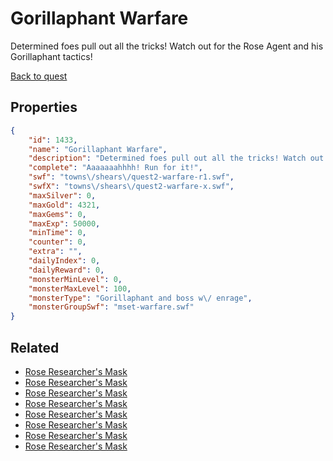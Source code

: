 # Gorillaphant Warfare

Determined foes pull out all the tricks! Watch out for the Rose Agent and his Gorillaphant tactics!

[Back to quest](../quests.md)

## Properties

```json
{
    "id": 1433,
    "name": "Gorillaphant Warfare",
    "description": "Determined foes pull out all the tricks! Watch out for the Rose Agent and his Gorillaphant tactics!",
    "complete": "Aaaaaaahhhh! Run for it!",
    "swf": "towns\/shears\/quest2-warfare-r1.swf",
    "swfX": "towns\/shears\/quest2-warfare-x.swf",
    "maxSilver": 0,
    "maxGold": 4321,
    "maxGems": 0,
    "maxExp": 50000,
    "minTime": 0,
    "counter": 0,
    "extra": "",
    "dailyIndex": 0,
    "dailyReward": 0,
    "monsterMinLevel": 0,
    "monsterMaxLevel": 100,
    "monsterType": "Gorillaphant and boss w\/ enrage",
    "monsterGroupSwf": "mset-warfare.swf"
}
```

## Related

- [Rose Researcher's Mask](../items/17262-rose-researcher-s-mask.md)
- [Rose Researcher's Mask](../items/17263-rose-researcher-s-mask.md)
- [Rose Researcher's Mask](../items/17264-rose-researcher-s-mask.md)
- [Rose Researcher's Mask](../items/17265-rose-researcher-s-mask.md)
- [Rose Researcher's Mask](../items/17266-rose-researcher-s-mask.md)
- [Rose Researcher's Mask](../items/17267-rose-researcher-s-mask.md)
- [Rose Researcher's Mask](../items/17268-rose-researcher-s-mask.md)
- [Rose Researcher's Mask](../items/17269-rose-researcher-s-mask.md)

